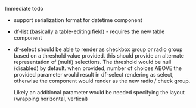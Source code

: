 Immediate todo

- support serialization format for datetime component
- df-list (basically a table-editing field) - requires the new table component
- df-select should be able to render as checkbox group or radio group based on a threshold value provided.
  this should provide an alternate representation of (multi) selections. The threshold would be null (disabled) by 
  default. when provided, number of choices ABOVE the provided parameter would result in df-select rendering as select,
  otherwise the component would render as the new radio / check group. 
  
  Likely an additional parameter would be needed specifying the layout (wrapping horizontal, vertical)
